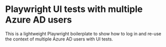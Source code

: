 # Playwright UI tests with multiple Azure AD users
This is a lightweight Playwright boilerplate to show how to log in and re-use the context of multiple Azure AD users with UI tests.